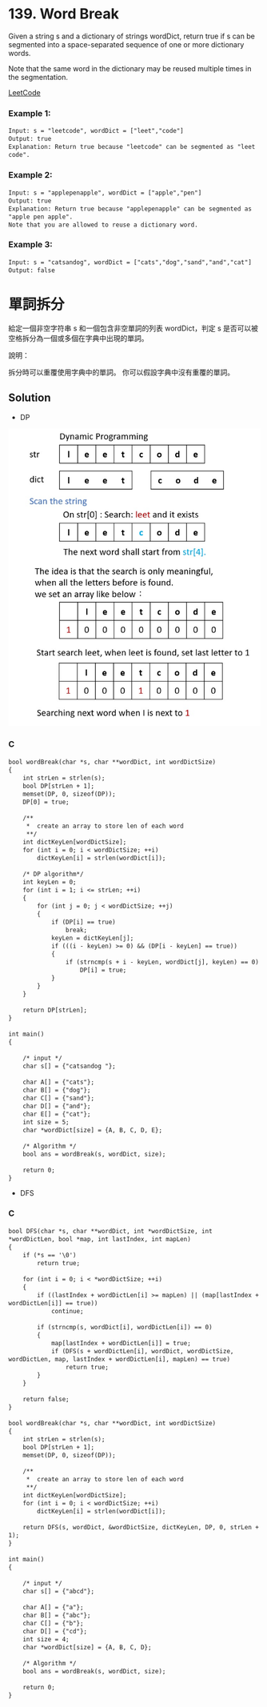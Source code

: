 # 139. Word Break

Given a string s and a dictionary of strings wordDict, return true if s can be segmented into a space-separated sequence of one or more dictionary words.

Note that the same word in the dictionary may be reused multiple times in the segmentation.

[LeetCode](https://leetcode.com/problems/word-break)  

### Example 1:

```
Input: s = "leetcode", wordDict = ["leet","code"]
Output: true
Explanation: Return true because "leetcode" can be segmented as "leet code".
```

### Example 2:
```
Input: s = "applepenapple", wordDict = ["apple","pen"]
Output: true
Explanation: Return true because "applepenapple" can be segmented as "apple pen apple".
Note that you are allowed to reuse a dictionary word.
```

### Example 3:
```
Input: s = "catsandog", wordDict = ["cats","dog","sand","and","cat"]
Output: false
```

#  單詞拆分
給定一個非空字符串 s 和一個包含非空單詞的列表 wordDict，判定 s 是否可以被空格拆分為一個或多個在字典中出現的單詞。

說明：

拆分時可以重覆使用字典中的單詞。
你可以假設字典中沒有重覆的單詞。

## Solution
* DP

<img src="img/139.jpg" width = "715"/>

### C

```
bool wordBreak(char *s, char **wordDict, int wordDictSize)
{
    int strLen = strlen(s);
    bool DP[strLen + 1];
    memset(DP, 0, sizeof(DP));
    DP[0] = true;

    /**
     *  create an array to store len of each word
     **/
    int dictKeyLen[wordDictSize];
    for (int i = 0; i < wordDictSize; ++i)
        dictKeyLen[i] = strlen(wordDict[i]);

    /* DP algorithm*/
    int keyLen = 0;
    for (int i = 1; i <= strLen; ++i)
    {
        for (int j = 0; j < wordDictSize; ++j)
        {
            if (DP[i] == true)
                break;
            keyLen = dictKeyLen[j];
            if (((i - keyLen) >= 0) && (DP[i - keyLen] == true))
            {
                if (strncmp(s + i - keyLen, wordDict[j], keyLen) == 0)
                    DP[i] = true;
            }
        }
    }

    return DP[strLen];
}

int main()
{

    /* input */
    char s[] = {"catsandog "};

    char A[] = {"cats"};
    char B[] = {"dog"};
    char C[] = {"sand"};
    char D[] = {"and"};
    char E[] = {"cat"};
    int size = 5;
    char *wordDict[size] = {A, B, C, D, E};

    /* Algorithm */
    bool ans = wordBreak(s, wordDict, size);

    return 0;
}
```

* DFS
### C

```
bool DFS(char *s, char **wordDict, int *wordDictSize, int *wordDictLen, bool *map, int lastIndex, int mapLen)
{
    if (*s == '\0')
        return true;

    for (int i = 0; i < *wordDictSize; ++i)
    {
        if ((lastIndex + wordDictLen[i] >= mapLen) || (map[lastIndex + wordDictLen[i]] == true))
            continue;

        if (strncmp(s, wordDict[i], wordDictLen[i]) == 0)
        {
            map[lastIndex + wordDictLen[i]] = true;
            if (DFS(s + wordDictLen[i], wordDict, wordDictSize, wordDictLen, map, lastIndex + wordDictLen[i], mapLen) == true)
                return true;
        }
    }

    return false;
}

bool wordBreak(char *s, char **wordDict, int wordDictSize)
{
    int strLen = strlen(s);
    bool DP[strLen + 1];
    memset(DP, 0, sizeof(DP));

    /**
     *  create an array to store len of each word
     **/
    int dictKeyLen[wordDictSize];
    for (int i = 0; i < wordDictSize; ++i)
        dictKeyLen[i] = strlen(wordDict[i]);

    return DFS(s, wordDict, &wordDictSize, dictKeyLen, DP, 0, strLen + 1);
}

int main()
{

    /* input */
    char s[] = {"abcd"};

    char A[] = {"a"};
    char B[] = {"abc"};
    char C[] = {"b"};
    char D[] = {"cd"};
    int size = 4;
    char *wordDict[size] = {A, B, C, D};

    /* Algorithm */
    bool ans = wordBreak(s, wordDict, size);

    return 0;
}
```